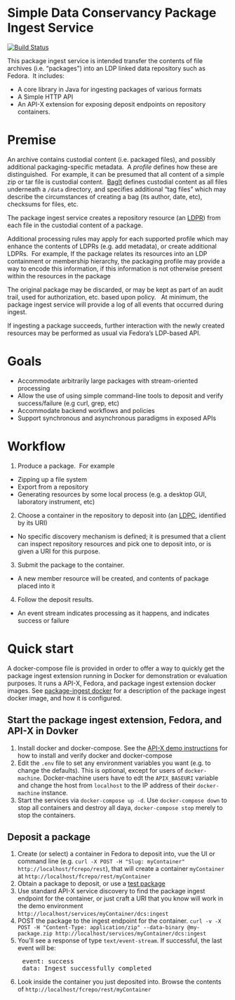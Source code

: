 <!--
Copyright 2016 Johns Hopkins University

Licensed under the Apache License, Version 2.0 (the "License");
you may not use this file except in compliance with the License.
You may obtain a copy of the License at

  http://www.apache.org/licenses/LICENSE-2.0

Unless required by applicable law or agreed to in writing,
software distributed under the License is distributed on an
"AS IS" BASIS, WITHOUT WARRANTIES OR CONDITIONS OF ANY
KIND, either express or implied.  See the License for the
specific language governing permissions and limitations
under the License.
-->
# Simple Data Conservancy Package Ingest Service
[![Build Status](https://travis-ci.org/DataConservancy/dcs-package-ingest.svg?branch=master)](https://travis-ci.org/DataConservancy/dcs-package-ingest)


This package ingest service is intended transfer the contents of file archives (i.e. “packages”) into an LDP linked data repository such as Fedora.  It includes:
  * A core library in Java for ingesting packages of various formats
  * A Simple HTTP API 
  * An API-X extension for exposing deposit endpoints on repository containers.
  
# Premise
An archive contains custodial content (i.e. packaged files), and possibly additional packaging-specific metadata.  A _profile_ defines how these are distinguished.  For example, it can be presumed that all content of a simple zip or tar file is custodial content.  [BagIt](https://tools.ietf.org/html/draft-kunze-bagit-14) defines custodial content as all files underneath a `/data` directory, and specifies additional “tag files” which may describe the circumstances of creating a bag (its author, date, etc), checksums for files, etc.  

The package ingest service creates a repository resource (an [LDPR](http://www.w3.org/TR/ldp/#ldpr)) from each file in the custodial content of a package.  

Additional processing rules may apply for each supported profile which may enhance the contents of LDPRs (e.g. add metadata), or create additional LDPRs.  For example, If the package relates its resources into an LDP containment or membership hierarchy, the packaging profile may provide a way to encode this information, if this information is not otherwise present within the resources in the package

The original package may be discarded, or may be kept as part of an audit trail, used for authorization, etc. based upon policy.   At minimum, the package ingest service will provide a log of all events that occurred during ingest.

If ingesting a package succeeds, further interaction with the newly created resources may be performed as usual via Fedora’s LDP-based API. 

# Goals
  * Accommodate arbitrarily large packages with stream-oriented processing
  * Allow the use of using simple command-line tools to deposit and verify success/failure (e.g curl, grep, etc)
  * Accommodate backend workflows and policies
  * Support synchronous and asynchronous paradigms in exposed APIs

# Workflow

1. Produce a package.  For example
  * Zipping up a file system
  * Export from a repository
  * Generating resources by some local process (e.g. a desktop GUI, laboratory instrument, etc)
2. Choose a container in the repository to deposit into (an [LDPC](http://www.w3.org/TR/ldp/#ldpc), identified by its URI)
  * No specific discovery mechanism is defined; it is presumed that a client can inspect repository resources and pick one to deposit into, or is given a URI for this purpose.
3. Submit the package to the container.
  * A new member resource will be created, and contents of package placed into it 
4. Follow the deposit results.
  * An event stream indicates processing as it happens, and indicates success or failure

# Quick start

A docker-compose file is provided in order to offer a way to quickly get the package ingest extension running 
in Docker for demonstration or evaluation purposes.  It runs a API-X, Fedora, and package ingest extension docker
images.  See [package-ingest docker](package-ingest-docker/README.md) for a description of the package ingest
docker image, and how it is configured.

## Start the package ingest extension, Fedora, and API-X in Dovker
1. Install docker and docker-compose.  See the [API-X demo instructions](https://github.com/fcrepo4-labs/fcrepo-api-x-demo/blob/master/README.md) for how to install and verify docker and docker-compose
2. Edit the `.env` file to set any environment variables you want (e.g. to change the defaults).  This is optional, except for users of `docker-machine`.  Docker-machine users have to edt the `APIX_BASEURI` variable and change the host from `localhost` to the IP address of their `docker-machine` instance.
3. Start the services via `docker-compose up -d`.  Use `docker-compose down` to stop all containers and destroy all daya, `docker-compose stop` merely to stop the containers.

## Deposit a package
1. Create (or select) a container in Fedora to deposit into, vue the UI or command line (e.g. `curl -X POST -H "Slug: myContainer" http://localhost/fcrepo/rest`), that will create a container `myContainer` at `http://localhost/fcrepo/rest/myContainer`
2. Obtain a package to deposit, or use a [test package](package-ingest-test/src/main/resources/packages/test-package.zip)
3. Use standard API-X service discovery to find the package ingest endpoint for the container, or just craft a URI that you know will work in the demo environment `http://localhost/services/myContainer/dcs:ingest`
4. POST the package to the ingest endpoint for the container.   `curl -v -X POST -H "Content-Type: application/zip" --data-binary @my-package.zip http://localhost/services/myContainer/dcs:ingest`
5. You'll see a response of type `text/event-stream`.  If successful, the last event will be:
<pre>
    event: success
    data: Ingest successfully completed
</pre>
6. Look inside the container you just deposited into.  Browse the contents of `http://localhost/fcrepo/rest/myContainer`
